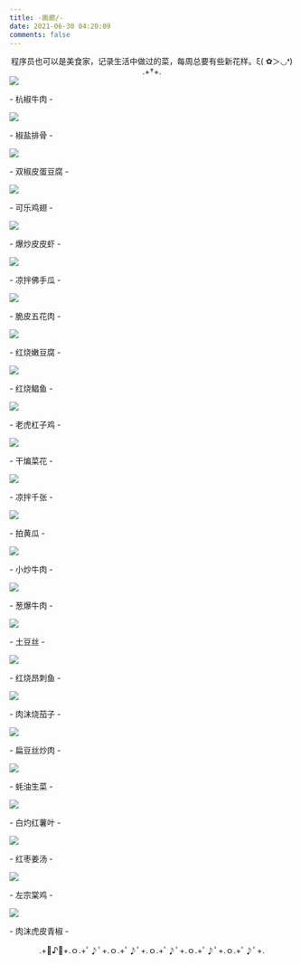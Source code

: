 ```yaml
---
title: -画廊/-
date: 2021-06-30 04:20:09
comments: false
---
```

<center>程序员也可以是美食家，记录生活中做过的菜，每周总要有些新花样。ξ( ✿＞◡❛)</center>
<center>
	.+†+.</center>
<div class="gallery-page">
	<div class="img-list">
		<div class="img-column">
			<a href="https://timemachine-blog.oss-cn-beijing.aliyuncs.com/img/008i3skNly1gs0o0wqrpvj30u0140dii.jpg" target="_Blank" name="杭椒牛肉"><img src="https://timemachine-blog.oss-cn-beijing.aliyuncs.com/img/008i3skNly1gs0o0wqrpvj30u0140dii.jpg"></a>
			<p>- 杭椒牛肉 -</p>
		</div>
		<div class="img-column">
			<a href="https://timemachine-blog.oss-cn-beijing.aliyuncs.com/img/008i3skNly1gs0o3p8pp3j30u014041j.jpg" target="_Blank" name="椒盐排骨"><img src="https://timemachine-blog.oss-cn-beijing.aliyuncs.com/img/008i3skNly1gs0o3p8pp3j30u014041j.jpg"></a>
			<p>- 椒盐排骨 -</p>
		</div>
		<div class="img-column">
			<a href="https://timemachine-blog.oss-cn-beijing.aliyuncs.com/img/008i3skNly1gs0o4zscjdj30u0140juj.jpg" target="_Blank" name="双椒皮蛋豆腐"><img src="https://timemachine-blog.oss-cn-beijing.aliyuncs.com/img/008i3skNly1gs0o4zscjdj30u0140juj.jpg"></a>
			<p>- 双椒皮蛋豆腐 -</p>
		</div>	
	</div>
	<div class="img-list">
		<div class="img-column"> 
			<a href="https://timemachine-blog.oss-cn-beijing.aliyuncs.com/img/008i3skNly1gs0o6rwqfdj30u0140wh1.jpg" target="_Blank" name="可乐鸡翅"><img src="https://timemachine-blog.oss-cn-beijing.aliyuncs.com/img/008i3skNly1gs0o6rwqfdj30u0140wh1.jpg"></a>
			<p>- 可乐鸡翅 -</p>
		</div>
		<div class="img-column">
			<a href="https://timemachine-blog.oss-cn-beijing.aliyuncs.com/img/008i3skNly1gs0o7qlr60j60u014041x02.jpg" target="_Blank" name="爆炒皮皮虾"><img src="https://timemachine-blog.oss-cn-beijing.aliyuncs.com/img/008i3skNly1gs0o7qlr60j60u014041x02.jpg"></a>
			<p>- 爆炒皮皮虾 -</p>
		</div>
		<div class="img-column">
			<a href="https://timemachine-blog.oss-cn-beijing.aliyuncs.com/img/008i3skNly1gs0o8iramej30u0140n0i.jpg" target="_Blank" name="
			凉拌佛手瓜"><img src="https://timemachine-blog.oss-cn-beijing.aliyuncs.com/img/008i3skNly1gs0o8iramej30u0140n0i.jpg"></a>
			<p>- 凉拌佛手瓜 -</p>
		</div>	
	</div>
	<div class="img-list">
		<div class="img-column"> 
			<a href="https://timemachine-blog.oss-cn-beijing.aliyuncs.com/img/008i3skNly1gs8qeligmpj30u01400vn.jpg" target="_Blank" name="脆皮五花肉"><img src="https://timemachine-blog.oss-cn-beijing.aliyuncs.com/img/008i3skNly1gs8qeligmpj30u01400vn.jpg"></a>
			<p>- 脆皮五花肉 -</p>
		</div>
		<div class="img-column">
			<a href="https://timemachine-blog.oss-cn-beijing.aliyuncs.com/img/008i3skNly1gs8qg5d49mj30u0140whn.jpg" target="_Blank" name="红烧嫩豆腐"><img src="https://timemachine-blog.oss-cn-beijing.aliyuncs.com/img/008i3skNly1gs8qg5d49mj30u0140whn.jpg"></a>
			<p>- 红烧嫩豆腐 -</p>
		</div>
		<div class="img-column"> 
			<a href="https://timemachine-blog.oss-cn-beijing.aliyuncs.com/img/008i3skNly1gs8qeligmpj30u01400vn.jpg" target="_Blank" name="红烧鲳鱼"><img src="https://timemachine-blog.oss-cn-beijing.aliyuncs.com/img/q464t.jpg"></a>
			<p>- 红烧鲳鱼 -</p>
		</div>
	</div>
	<div class="img-list">
		<div class="img-column">
			<a href="https://timemachine-blog.oss-cn-beijing.aliyuncs.com/img/008i3skNly1gsdeehocn0j31400u040y.jpg" target="_Blank" name="老虎杠子鸡"><img src="https://timemachine-blog.oss-cn-beijing.aliyuncs.com/img/008i3skNly1gsdeehocn0j31400u040y.jpg"></a>
			<p>- 老虎杠子鸡 -</p>
		</div>
		<div class="img-column"> 
			<a href="https://timemachine-blog.oss-cn-beijing.aliyuncs.com/img/008i3skNly1gsdeh6dkijj30u0140q6n.jpg" target="_Blank" name="干煸菜花"><img src="https://timemachine-blog.oss-cn-beijing.aliyuncs.com/img/008i3skNly1gsdeh6dkijj30u0140q6n.jpg"></a>
			<p>- 干煸菜花 -</p>
		</div>
		<div class="img-column"> 
			<a href="https://timemachine-blog.oss-cn-beijing.aliyuncs.com/img/liangbanqianzhang.jpeg" target="_Blank" name="凉拌千张"><img src="https://timemachine-blog.oss-cn-beijing.aliyuncs.com/img/liangbanqianzhang.jpeg"></a>
			<p>- 凉拌千张 -</p>
		</div>
	</div>
	<div class="img-list">
		<div class="img-column">
			<a href="https://timemachine-blog.oss-cn-beijing.aliyuncs.com/img/paihuanggua.jpeg" target="_Blank" name="拍黄瓜"><img src="https://timemachine-blog.oss-cn-beijing.aliyuncs.com/img/paihuanggua.jpeg"></a>
			<p>- 拍黄瓜 -</p>
		</div>
		<div class="img-column"> 
			<a href="https://timemachine-blog.oss-cn-beijing.aliyuncs.com/img/xiaochaoniurou.jpeg" target="_Blank" name="小炒牛肉"><img src="https://timemachine-blog.oss-cn-beijing.aliyuncs.com/img/xiaochaoniurou.jpeg"></a>
			<p>- 小炒牛肉 -</p>
		</div>
		<div class="img-column"> 
			<a href="https://timemachine-blog.oss-cn-beijing.aliyuncs.com/img/congbaoniurou.jpeg" target="_Blank" name="葱爆牛肉"><img src="https://timemachine-blog.oss-cn-beijing.aliyuncs.com/img/congbaoniurou.jpeg"></a>
			<p>- 葱爆牛肉 -</p>
		</div>
	</div>
	<div class="img-list">
		<div class="img-column">
			<a href="https://timemachine-blog.oss-cn-beijing.aliyuncs.com/img/tudousi.jpeg" target="_Blank" name="土豆丝"><img src="https://timemachine-blog.oss-cn-beijing.aliyuncs.com/img/tudousi.jpeg"></a>
			<p>- 土豆丝 -</p>
		</div>
		<div class="img-column"> 
			<a href="https://timemachine-blog.oss-cn-beijing.aliyuncs.com/img/hongshaoangciyu.jpeg" target="_Blank" name="红烧昂刺鱼"><img src="https://timemachine-blog.oss-cn-beijing.aliyuncs.com/img/hongshaoangciyu.jpeg"></a>
			<p>- 红烧昂刺鱼 -</p>
		</div>
		<div class="img-column"> 
			<a href="https://timemachine-blog.oss-cn-beijing.aliyuncs.com/img/xiaochaoniurou.jpeg" target="_Blank" name="肉沫烧茄子"><img src="https://timemachine-blog.oss-cn-beijing.aliyuncs.com/img/roumoshaoqiezi.jpeg"></a>
			<p>- 肉沫烧茄子 -</p>
		</div>
	</div>
	<div class="img-list">
		<div class="img-column">
			<a href="https://timemachine-blog.oss-cn-beijing.aliyuncs.com/img/biandousichaorou.jpg" target="_Blank" name="扁豆丝炒肉"><img src="https://timemachine-blog.oss-cn-beijing.aliyuncs.com/img/biandousichaorou.jpg"></a>
			<p>- 扁豆丝炒肉 -</p>
		</div>
		<div class="img-column"> 
			<a href="https://timemachine-blog.oss-cn-beijing.aliyuncs.com/img/haoyoushengcai.jpg" target="_Blank" name="蚝油生菜"><img src="https://timemachine-blog.oss-cn-beijing.aliyuncs.com/img/haoyoushengcai.jpg"></a>
			<p>- 蚝油生菜 -</p>
		</div>
		<div class="img-column"> 
			<a href="https://timemachine-blog.oss-cn-beijing.aliyuncs.com/img/baizhuohongshuye.jpg" target="_Blank" name="白灼红薯叶"><img src="https://timemachine-blog.oss-cn-beijing.aliyuncs.com/img/baizhuohongshuye.jpg"></a>
			<p>- 白灼红薯叶 -</p>
		</div>
	</div>
	<div class="img-list">
		<div class="img-column">
			<a href="https://timemachine-blog.oss-cn-beijing.aliyuncs.com/img/hongzaojiangtang.jpg" target="_Blank" name="红枣姜汤"><img src="https://timemachine-blog.oss-cn-beijing.aliyuncs.com/img/hongzaojiangtang.jpg"></a>
			<p>- 红枣姜汤 -</p>
		</div>
		<div class="img-column"> 
			<a href="https://timemachine-blog.oss-cn-beijing.aliyuncs.com/img/zuozongtangji.jpg" target="_Blank" name="左宗棠鸡"><img src="https://timemachine-blog.oss-cn-beijing.aliyuncs.com/img/zuozongtangji.jpg"></a>
			<p>- 左宗棠鸡 -</p>
		</div>
		<div class="img-column"> 
			<a href="https://timemachine-blog.oss-cn-beijing.aliyuncs.com/img/hupiqingjiao.jpg" target="_Blank" name="肉沫虎皮青椒"><img src="https://timemachine-blog.oss-cn-beijing.aliyuncs.com/img/hupiqingjiao.jpg"></a>
			<p>- 肉沫虎皮青椒 -</p>
		</div>
	</div>



</div>
<center>.+ﾟ♪ﾟ+.ｏ.+ﾟ♪ﾟ+.ｏ.+ﾟ♪ﾟ+.ｏ.+ﾟ♪ﾟ+.ｏ.+ﾟ♪ﾟ+.ｏ.+ﾟ♪ﾟ+.</center>
